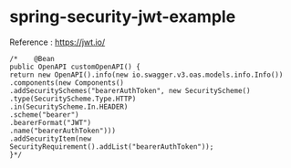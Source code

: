 # spring-security-jwt-example

Reference : https://jwt.io/



    /*    @Bean
    public OpenAPI customOpenAPI() {
    return new OpenAPI().info(new io.swagger.v3.oas.models.info.Info())
    .components(new Components()
    .addSecuritySchemes("bearerAuthToken", new SecurityScheme()
    .type(SecurityScheme.Type.HTTP)
    .in(SecurityScheme.In.HEADER)
    .scheme("bearer")
    .bearerFormat("JWT")
    .name("bearerAuthToken")))
    .addSecurityItem(new SecurityRequirement().addList("bearerAuthToken"));
    }*/
